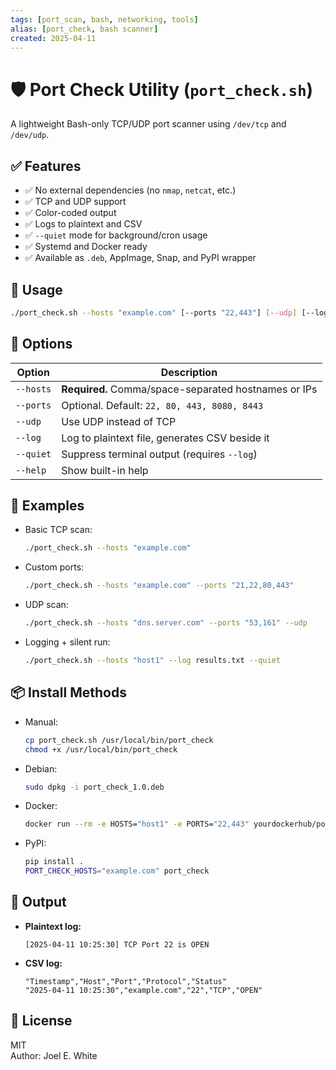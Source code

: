 ```yaml
---
tags: [port_scan, bash, networking, tools]
alias: [port_check, bash scanner]
created: 2025-04-11
---
```


# 🛡️ Port Check Utility (`port_check.sh`)

A lightweight Bash-only TCP/UDP port scanner using `/dev/tcp` and `/dev/udp`.

## ✅ Features
- ✅ No external dependencies (no `nmap`, `netcat`, etc.)
- ✅ TCP and UDP support
- ✅ Color-coded output
- ✅ Logs to plaintext and CSV
- ✅ `--quiet` mode for background/cron usage
- ✅ Systemd and Docker ready
- ✅ Available as `.deb`, AppImage, Snap, and PyPI wrapper

## 🚀 Usage

```bash
./port_check.sh --hosts "example.com" [--ports "22,443"] [--udp] [--log logfile] [--quiet]
```

## 🧰 Options

| Option       | Description                                                  |
|--------------|--------------------------------------------------------------|
| `--hosts`    | **Required.** Comma/space-separated hostnames or IPs         |
| `--ports`    | Optional. Default: `22, 80, 443, 8080, 8443`                 |
| `--udp`      | Use UDP instead of TCP                                       |
| `--log`      | Log to plaintext file, generates CSV beside it               |
| `--quiet`    | Suppress terminal output (requires `--log`)                  |
| `--help`     | Show built-in help                                           |

## 🧪 Examples

- Basic TCP scan:
  ```bash
  ./port_check.sh --hosts "example.com"
  ```

- Custom ports:
  ```bash
  ./port_check.sh --hosts "example.com" --ports "21,22,80,443"
  ```

- UDP scan:
  ```bash
  ./port_check.sh --hosts "dns.server.com" --ports "53,161" --udp
  ```

- Logging + silent run:
  ```bash
  ./port_check.sh --hosts "host1" --log results.txt --quiet
  ```

## 📦 Install Methods

- Manual:
  ```bash
  cp port_check.sh /usr/local/bin/port_check
  chmod +x /usr/local/bin/port_check
  ```

- Debian:
  ```bash
  sudo dpkg -i port_check_1.0.deb
  ```

- Docker:
  ```bash
  docker run --rm -e HOSTS="host1" -e PORTS="22,443" yourdockerhub/port_check
  ```

- PyPI:
  ```bash
  pip install .
  PORT_CHECK_HOSTS="example.com" port_check
  ```

## 📁 Output

- **Plaintext log:**
  ```
  [2025-04-11 10:25:30] TCP Port 22 is OPEN
  ```

- **CSV log:**
  ```csv
  "Timestamp","Host","Port","Protocol","Status"
  "2025-04-11 10:25:30","example.com","22","TCP","OPEN"
  ```

## 📄 License

MIT  
Author: Joel E. White
